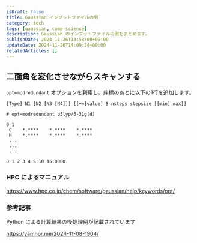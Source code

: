 ```yaml
---
isDraft: false
title: Gaussian インプットファイルの例
category: tech
tags: [gaussian, comp-science]
description: Gaussian のインプットファイルの例をまとめます。
publishDate: 2024-11-26T13:58:00+09:00
updateDate: 2024-11-26T14:09:24+09:00
relatedArticles: []
---
```


## 二面角を変化させながらスキャンする

`opt=modredundant` オプションを利用し、座標のあとに以下の1行を追加します。

```txt:opt=modredundant
[Type] N1 [N2 [N3 [N4]]] [[+=]value] S nsteps stepsize [[min] max]]
```

```txt:dihedral.gjf
# opt=modredundant b3lyp/6-31g(d)

0 1
 C    *.****    *.****    *.****
 H    *.****    *.****    *.****
 ...
 ...
 ...

D 1 2 3 4 S 10 15.0000
```

### HPC によるマニュアル

https://www.hpc.co.jp/chem/software/gaussian/help/keywords/opt/

### 参考記事

Python による計算結果の後処理例が記載されています

https://yamnor.me/2024-11-08-1904/

